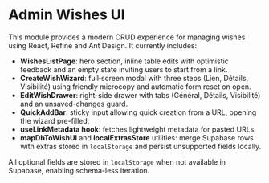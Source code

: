 # Admin Wishes UI

This module provides a modern CRUD experience for managing wishes using React, Refine and Ant Design. It currently includes:

- **WishesListPage**: hero section, inline table edits with optimistic feedback and an empty state inviting users to start from a link.
- **CreateWishWizard**: full‑screen modal with three steps (Lien, Détails, Visibilité) using friendly microcopy and automatic form reset on open.
- **EditWishDrawer**: right-side drawer with tabs (Général, Détails, Visibilité) and an unsaved-changes guard.
- **QuickAddBar**: sticky input allowing quick creation from a URL, opening the wizard pre-filled.
- **useLinkMetadata hook**: fetches lightweight metadata for pasted URLs.
- **mapDbToWishUI** and **localExtrasStore** utilities: merge Supabase rows with extras stored in `localStorage` and persist unsupported fields locally.

All optional fields are stored in `localStorage` when not available in Supabase, enabling schema-less iteration.
